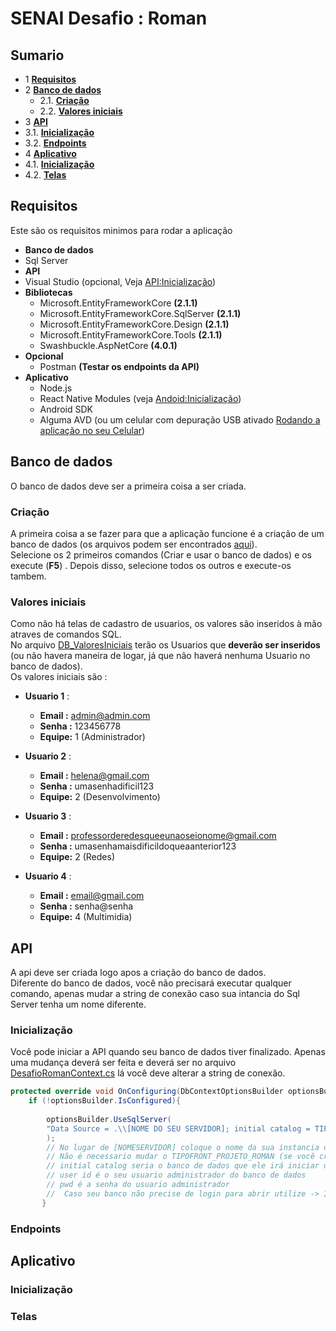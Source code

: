 # SENAI Desafio : Roman  

## Sumario
- 1 **[Requisitos](#Requisitos)**  
- 2 **[Banco de dados](#Banco-de-dados)**  
  - 2.1. **[Criação](#Criação)**  
  - 2.2. **[Valores iniciais](#Valores-iniciais)**  
- 3 **[API](#API)**  
 - 3.1. **[Inicialização](#API)**  
 - 3.2. **[Endpoints](#Endpoints)**  
- 4 **[Aplicativo](#Aplicativo)**  
 - 4.1. **[Inicialização](#Aplicativo)**  
 - 4.2. **[Telas](#Telas)**  
 
## Requisitos
Este são os requisitos minimos para rodar a aplicação
- **Banco de dados**  
 - Sql Server  
- **API**  
 - Visual Studio (opcional, Veja [API:Inicialização](#Inicialização))
 - **Bibliotecas**  
   - Microsoft.EntityFrameworkCore **(2.1.1)**  
   - Microsoft.EntityFrameworkCore.SqlServer **(2.1.1)**  
   - Microsoft.EntityFrameworkCore.Design **(2.1.1)**  
   - Microsoft.EntityFrameworkCore.Tools **(2.1.1)**  
   - Swashbuckle.AspNetCore **(4.0.1)**  
 - **Opcional**  
   - Postman **(Testar os endpoints da API)**  
- **Aplicativo**  
  - Node.js  
  - React Native Modules (veja [Andoid:Inicialização](#Aplicação))  
  - Android SDK   
  - Alguma AVD (ou um celular com depuração USB ativado [Rodando a aplicação no seu Celular](https://facebook.github.io/react-native/docs/running-on-device))  

## Banco de dados  
O banco de dados deve ser a primeira coisa a ser criada.  
### Criação
A primeira coisa a se fazer para que a aplicação funcione é a criação de um banco de dados (os arquivos podem ser encontrados [aqui](https://github.com/Davi0503/Senai-Roman-Desafio-TipoFront/blob/master/banco%20de%20dados/DB_Cria%C3%A7%C3%A3o.sql)).  
Selecione os 2 primeiros comandos (Criar e usar o banco de dados) e os execute (**F5**) .
Depois disso, selecione todos os outros e execute-os tambem.  
### Valores iniciais  
Como não há telas de cadastro de usuarios, os valores são inseridos à mão atraves de comandos SQL.  
No arquivo [DB_ValoresIniciais](#) terão os Usuarios que **deverão ser inseridos** (ou não havera maneira de logar, já que não haverá nenhuma Usuario no banco de dados).  
Os valores iniciais são :  
 - **Usuario 1** : 
   - **Email :** admin@admin.com  
   - **Senha :** 123456778  
   - **Equipe:** 1 (Administrador)  
   
 - **Usuario 2** : 
   - **Email :** helena@gmail.com  
   - **Senha :** umasenhadificil123  
   - **Equipe:** 2 (Desenvolvimento)  
   
 - **Usuario 3** : 
   - **Email :** professorderedesqueeunaoseionome@gmail.com  
   - **Senha :** umasenhamaisdificildoqueaanterior123  
   - **Equipe:** 2 (Redes)  
   
 - **Usuario 4** : 
   - **Email :** email@gmail.com  
   - **Senha :** senha@senha  
   - **Equipe:** 4 (Multimidia)  

## API
A api deve ser criada logo apos a criação do banco de dados.  
Diferente do banco de dados, você não precisará executar qualquer comando, apenas mudar a string de conexão caso sua intancia do Sql Server tenha um nome diferente.  

### Inicialização  
Você pode iniciar a API quando seu banco de dados tiver finalizado. Apenas uma mudança deverá ser feita e deverá ser no arquivo [DesafioRomanContext.cs](#) lá você deve alterar a string de conexão.  
```csharp
protected override void OnConfiguring(DbContextOptionsBuilder optionsBuilder){
 	if (!optionsBuilder.IsConfigured){
	
 		optionsBuilder.UseSqlServer(
		"Data Source = .\\[NOME DO SEU SERVIDOR]; initial catalog = TIPOFRONT_PROJETO_ROMAN;user id = sa ; pwd = 132"
		);
		// No lugar de [NOMESERVIDOR] coloque o nome da sua instancia do SQL Server 
		// Não é necessario mudar o TIPOFRONT_PROJETO_ROMAN (se você criou o banco de dados com este nome)
		// initial catalog seria o banco de dados que ele irá iniciar usando
		// user id é o seu usuario administrador do banco de dados
		// pwd é a senha do usuario administrador 
		//  Caso seu banco não precise de login para abrir utilize -> Integrated Security=SSPI  no lugar de user id = sa; pwd = 132
       }
```
### Endpoints  
## Aplicativo  
### Inicialização  
### Telas  
